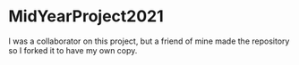 # MidYearProject2021
I was a collaborator on this project, but a friend of mine made the repository so I forked it to have my own copy.
